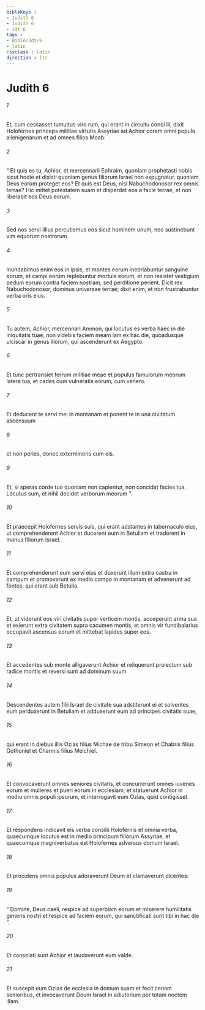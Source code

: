 ```yaml
---
bibleKeys : 
- Judith 6
- Judith 6
- Jdt 6
tags : 
- Bible/Jdt/6
- latin
cssclass : latin
direction : ltr
---
```


# Judith 6

###### 1
Et, cum cessasset tumultus viro rum, qui erant in circuitu conci lii, dixit Holofernes princeps militiae virtutis Assyriae ad Achior coram omni populo alienigenarum et ad omnes filios Moab: 
###### 2
“ Et quis es tu, Achior, et mercennarii Ephraim, quoniam prophetasti nobis sicut hodie et dixisti quoniam genus filiorum Israel non expugnatur, quoniam Deus eorum proteget eos? Et quis est Deus, nisi Nabuchodonosor rex omnis terrae? Hic mittet potestatem suam et disperdet eos a facie terrae, et non liberabit eos Deus eorum. 
###### 3
Sed nos servi illius percutiemus eos sicut hominem unum, nec sustinebunt vim equorum nostrorum. 
###### 4
Inundabimus enim eos in ipsis, et montes eorum inebriabuntur sanguine eorum, et campi eorum replebuntur mortuis eorum, et non resistet vestigium pedum eorum contra faciem nostram, sed perditione perient. Dicit rex Nabuchodonosor, dominus universae terrae; dixit enim, et non frustrabuntur verba oris eius. 
###### 5
Tu autem, Achior, mercennari Ammon, qui locutus es verba haec in die iniquitatis tuae, non videbis faciem meam iam ex hac die, quoadusque ulciscar in genus illorum, qui ascenderunt ex Aegypto. 
###### 6
Et tunc pertransiet ferrum militiae meae et populus famulorum meorum latera tua, et cades cum vulneratis eorum, cum venero. 
###### 7
Et deducent te servi mei in montanam et ponent te in una civitatum ascensuum 
###### 8
et non peries, donec extermineris cum eis. 
###### 9
Et, si speras corde tuo quoniam non capientur, non concidat facies tua. Locutus sum, et nihil decidet verborum meorum ”.
###### 10
Et praecepit Holofernes servis suis, qui erant adstantes in tabernaculo eius, ut comprehenderent Achior et ducerent eum in Betuliam et traderent in manus filiorum Israel. 
###### 11
Et comprehenderunt eum servi eius et duxerunt illum extra castra in campum et promoverunt ex medio campo in montanam et advenerunt ad fontes, qui erant sub Betulia. 
###### 12
Et, ut viderunt eos viri civitatis super verticem montis, acceperunt arma sua et exierunt extra civitatem supra cacumen montis, et omnis vir fundibalarius occupavit ascensus eorum et mittebat lapides super eos. 
###### 13
Et accedentes sub monte alligaverunt Achior et reliquerunt proiectum sub radice montis et reversi sunt ad dominum suum. 
###### 14
Descendentes autem filii Israel de civitate sua adstiterunt ei et solventes eum perduxerunt in Betuliam et adduxerunt eum ad principes civitatis suae, 
###### 15
qui erant in diebus illis Ozias filius Michae de tribu Simeon et Chabris filius Gothoniel et Charmis filius Melchiel. 
###### 16
Et convocaverunt omnes seniores civitatis, et concurrerunt omnes iuvenes eorum et mulieres et pueri eorum in ecclesiam; et statuerunt Achior in medio omnis populi ipsorum, et interrogavit eum Ozias, quid contigisset. 
###### 17
Et respondens indicavit eis verba consilii Holofernis et omnia verba, quaecumque locutus est in medio principum filiorum Assyriae, et quaecumque magniverbatus est Holofernes adversus domum Israel. 
###### 18
Et procidens omnis populus adoraverunt Deum et clamaverunt dicentes: 
###### 19
“ Domine, Deus caeli, respice ad superbiam eorum et miserere humilitatis generis nostri et respice ad faciem eorum, qui sanctificati sunt tibi in hac die ”. 
###### 20
Et consolati sunt Achior et laudaverunt eum valde. 
###### 21
Et suscepit eum Ozias de ecclesia in domum suam et fecit cenam senioribus, et invocaverunt Deum Israel in adiutorium per totam noctem illam. 
